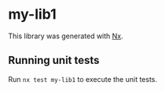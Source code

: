 # my-lib1

This library was generated with [Nx](https://nx.dev).

## Running unit tests

Run `nx test my-lib1` to execute the unit tests.
